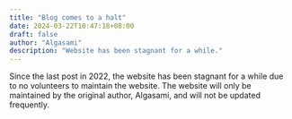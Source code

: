 ```yaml
---
title: "Blog comes to a halt"
date: 2024-03-22T10:47:18+08:00
draft: false
author: "Algasami"
description: "Website has been stagnant for a while."
---
```


Since the last post in 2022, the website has been stagnant for a while due to no volunteers to maintain the website. The
website will only be maintained by the original author, Algasami, and will not be updated frequently.
